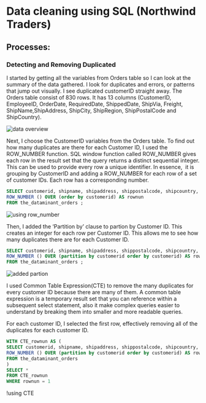 # Data cleaning using SQL (Northwind Traders)  

## Processes:

### Detecting and Removing Duplicated
I started by getting all the variables from Orders table so I can look at the summary of the data gathered. I look for duplicates and errors, or patterns that jump out visually. I see duplicated customerID straight away. The Orders table consist of 830 rows. It has 13 columns (CustomerID, EmployeeID, OrderDate, RequiredDate, ShippedDate, ShipVia, Freight, ShipName,ShipAddress, ShipCity, ShipRegion, ShipPostalCode and ShipCountry).  
  
![data overview](https://github.com/Dataminant/Data-cleaning-using-SQL-Northwind-Traders-/blob/399511958396e5d2534d671965183d57a86657f3/Data%20cleaning%20using%20SQL%20(Northwind%20Traders)/Questions/Data%20Overview.jpg)

Next, I choose the CustomerID variables from the Orders table. To find out how many duplicates are there for each Customer ID, I used the ROW_NUMBER function. SQL window function called ROW_NUMBER gives each row in the result set that the query returns a distinct sequential integer. This can be used to provide every row a unique identifier. In essence,  it is grouping by CustomerID and adding a ROW_NUMBER for each row of a set of customer IDs. Each row has a corresponding number. 

```sql
SELECT customerid, shipname, shipaddress, shippostalcode, shipcountry,
ROW_NUMBER () OVER (order by customerid) AS rownun
FROM the_dataminant_orders ;
```

![using row_number](https://github.com/Dataminant/Data-cleaning-using-SQL-Northwind-Traders-/blob/399511958396e5d2534d671965183d57a86657f3/Data%20cleaning%20using%20SQL%20(Northwind%20Traders)/Questions/Uisng%20the%20ROW_NUMBER%20function%20to%20detect%20how%20many%20duplicates%20there%20are%20for%20each%20Customer%20ID.jpg)

Then, I added the ‘Partition by’ clause to partion by Customer ID. This creates an integer for each row per Customer ID. This allows me to see how many duplicates there are for each Customer ID.

```sql
SELECT customerid, shipname, shipaddress, shippostalcode, shipcountry,
ROW_NUMBER () OVER (partition by customerid order by customerid) AS rownun
FROM the_dataminant_orders ;
```
![added partion](https://github.com/Dataminant/Data-cleaning-using-SQL-Northwind-Traders-/blob/eae96cd5300698dcc3548aa1b1bbcaf0d3b09d76/Data%20cleaning%20using%20SQL%20(Northwind%20Traders)/Questions/Added%20the%20%E2%80%98Partition%20by%E2%80%99%20clause%20to%20partion%20by%20Customer%20ID..jpg)

I used Common Table Expression(CTE) to remove the many duplicates for every customer ID because there are many of them. A common table expression is a temporary result set that you can reference within a subsequent select statement, also it make complex queries easier to understand by breaking them into smaller and more readable queries. 

For each customer ID, I selected the first row, effectively removing all of the duplicates for each customer ID.  

```sql
WITH CTE_rownun AS (
SELECT customerid, shipname, shipaddress, shippostalcode, shipcountry,
ROW_NUMBER () OVER (partition by customerid order by customerid) AS rownun
FROM the_dataminant_orders
)
SELECT *
FROM CTE_rownun
WHERE rownun = 1
```
!using CTE[](https://github.com/Dataminant/Data-cleaning-using-SQL-Northwind-Traders-/blob/08e6f584e0ae48d561a8a15e4147c26a47c625fc/Data%20cleaning%20using%20SQL%20(Northwind%20Traders)/Questions/CTE%20to%20get%20rid%20of%20the%20duplicates%20for%20each%20customer%20ID.jpg)



